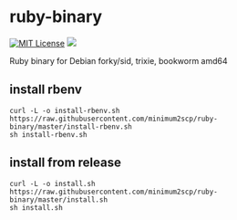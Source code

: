 # ruby-binary

[![MIT License](http://img.shields.io/badge/license-MIT-blue.svg?style=flat)](LICENSE.txt)
[![](https://github.com/minimum2scp/ruby-binary-20191023-tmp/workflows/CI/badge.svg)](https://github.com/minimum2scp/ruby-binary-20191023-tmp/actions?workflow=CI)

Ruby binary for Debian forky/sid, trixie, bookworm amd64

## install rbenv

```
curl -L -o install-rbenv.sh https://raw.githubusercontent.com/minimum2scp/ruby-binary/master/install-rbenv.sh
sh install-rbenv.sh
```

## install from release

```
curl -L -o install.sh https://raw.githubusercontent.com/minimum2scp/ruby-binary/master/install.sh
sh install.sh
```

